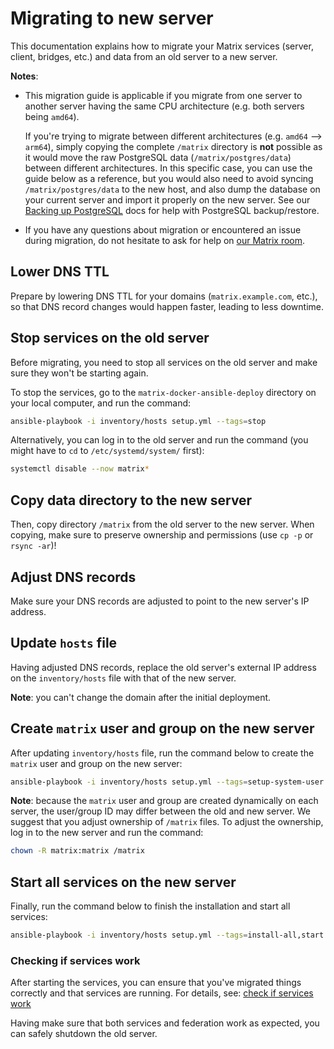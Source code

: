 # Migrating to new server

This documentation explains how to migrate your Matrix services (server, client, bridges, etc.) and data from an old server to a new server.

**Notes**:
- This migration guide is applicable if you migrate from one server to another server having the same CPU architecture (e.g. both servers being `amd64`).

  If you're trying to migrate between different architectures (e.g. `amd64` --> `arm64`), simply copying the complete `/matrix` directory is **not** possible as it would move the raw PostgreSQL data (`/matrix/postgres/data`) between different architectures. In this specific case, you can use the guide below as a reference, but you would also need to avoid syncing `/matrix/postgres/data` to the new host, and also dump the database on your current server and import it properly on the new server. See our [Backing up PostgreSQL](maintenance-postgres.md#backing-up-postgresql) docs for help with PostgreSQL backup/restore.
- If you have any questions about migration or encountered an issue during migration, do not hesitate to ask for help on [our Matrix room](https://matrix.to/#/%23matrix-docker-ansible-deploy:devture.com).

## Lower DNS TTL

Prepare by lowering DNS TTL for your domains (`matrix.example.com`, etc.), so that DNS record changes would happen faster, leading to less downtime.

## Stop services on the old server

Before migrating, you need to stop all services on the old server and make sure they won't be starting again.

To stop the services, go to the `matrix-docker-ansible-deploy` directory on your local computer, and run the command:

```sh
ansible-playbook -i inventory/hosts setup.yml --tags=stop
```

Alternatively, you can log in to the old server and run the command (you might have to `cd` to `/etc/systemd/system/` first):

```sh
systemctl disable --now matrix*
```

## Copy data directory to the new server

Then, copy directory `/matrix` from the old server to the new server. When copying, make sure to preserve ownership and permissions (use `cp -p` or `rsync -ar`)!

## Adjust DNS records

Make sure your DNS records are adjusted to point to the new server's IP address.

## Update `hosts` file

Having adjusted DNS records, replace the old server's external IP address on the `inventory/hosts` file with that of the new server.

**Note**: you can't change the domain after the initial deployment.

## Create `matrix` user and group on the new server

After updating `inventory/hosts` file, run the command below to create the `matrix` user and group on the new server:

```sh
ansible-playbook -i inventory/hosts setup.yml --tags=setup-system-user
```

**Note**: because the `matrix` user and group are created dynamically on each server, the user/group ID may differ between the old and new server. We suggest that you adjust ownership of `/matrix` files. To adjust the ownership, log in to the new server and run the command:

```sh
chown -R matrix:matrix /matrix
```

## Start all services on the new server

Finally, run the command below to finish the installation and start all services:

```sh
ansible-playbook -i inventory/hosts setup.yml --tags=install-all,start
```

### Checking if services work

After starting the services, you can ensure that you've migrated things correctly and that services are running. For details, see: [check if services work](maintenance-checking-services.md)

Having make sure that both services and federation work as expected, you can safely shutdown the old server.
